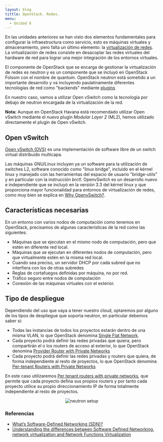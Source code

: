 ```yaml
---
layout: blog
tittle: OpenStack. Redes.
menu:
  - Unidad 8
---
```

En las unidades anteriores se han visto dos elementos fundamentales para
configurar la infraestructura como servicio, esto es máquinas virtuales y
almacenamiento, pero falta un último elemento: la <a
href="http://en.wikipedia.org/wiki/Network_virtualization">virtualización de
redes</a>. La virtualización de redes consiste en desacoplar las redes virtuales
del hardware de red para lograr una mejor integración de los entornos virtuales.

El componente de OpenStack que se encarga de gestionar la virtualización de
redes es neutron y es un componente que se incluyó en OpenStack Folsom con el
nombre de quantum. OpenStack neutron está sometido a un importante desarrollo y
va incluyendo paulatinamente diferentes tecnologías de red como "backends"
mediante <a
href="https://wiki.openstack.org/wiki/Neutron#Using_Neutron">plugins</a>

En nuestro caso, vamos a utilizar Open vSwitch como la tecnología por debajo de
neutron encargada de la virtualización de la red.

**Nota:** Aunque en OpenStack Havana está recomendado utilizar Open vSwitch
mediante el nuevo plugin *Modular Layer 2* (ML2), hemos utilizado directamente
el plugin de Open vSwitch.

## Open vSwitch

<a href="http://openvswitch.org/">Open vSwitch (OVS)</a> es una implementación
de software libre de un switch virtual distribuido multicapa.

Las máquinas GNU/Linux incluyen ya un software para la utilización de switches
L2, software conocido como "linux bridge", incluido en el kérnel linux y
manejado con las herramientas del espacio de usuario "bridge-utils" y en
particular con la instrucción *brctl*. OpenvSwitch es un desarrollo nuevo e
independiente que se incluyó en la versión 3.3 del kérnel linux y que
proporciona mayor funcionalidad para entornos de virtualización de redes, como
muy bien se explica en <a
href="http://git.openvswitch.org/cgi-bin/gitweb.cgi?p=openvswitch;a=blob_plain;f=WHY-OVS;hb=HEAD">Why
OpenvSwitch?</a>.

## Características necesarias

En un entorno con varios nodos de computación como tenemos en OpenStack,
precisamos de algunas características de la red como las siguientes:

- Máquinas que se ejecutan en el mismo nodo de computación, pero que estén en
  diferente red local.
- Máquinas que se ejecutan en diferentes nodos de computación, pero que
  virtualmente estén en la misma red local.
- Cuando sea preciso, un servidor DHCP por cada subred que no interfiera con los
  de otras subredes
- Reglas de cortafuegos definidas por máquina, no por red.
- Tráfico seguro entre nodos de computación
- Conexión de las máquinas virtuales con el exterior.

## Tipo de despliegue

Dependiendo del uso que vaya a tener nuestro cloud, optaremos por alguno de los
tipos de despliegue que soporta neutron, en particular debemos saber si:

* Todas las instancias de todos los proyectos estarán dentro de una misma
VLAN, lo que OpenStack denomina <a
href="http://docs.openstack.org/grizzly/openstack-network/admin/content/app_demo_flat.html">Single
Flat Network</a>.
* Cada proyecto podrá definir las redes privadas que quiera, pero compartirán el
o los routers de acceso al exterior, lo que OpenStack denomina <a
href="http://docs.openstack.org/grizzly/openstack-network/admin/content/app_demo_single_router.html">
Provider Router with Private Networks</a>
* Cada proyecto podrá definir las redes privadas y routers que quiera, de forma
independiente al resto de proyectos, lo que OpenStack denomina <a
href="http://docs.openstack.org/grizzly/openstack-network/admin/content/app_demo_routers_with_private_networks.html">
Per-tenant Routers with Private Networks</a>

En este caso utilizaremos <a
href='http://docs.openstack.org/havana/install-guide/install/apt/content/section_networking-routers-with-private-networks.html'>Per
tenant routers with private networks</a>, que permite que cada proyecto defina
sus propios routers y por tanto cada proyecto utilice su propio direccionamiento
IP de forma totalmente independiente al resto de proyectos.

<div style="text-align: center;"><img
src="http://docs.openstack.org/grizzly/openstack-network/admin/content/figures/1/figures/UseCase-MultiRouter.png"
alt="neutron setup"/></div>

### Referencias

* <a
  href="http://www.sdncentral.com/what-the-definition-of-software-defined-networking-sdn/">What’s
  Software-Defined Networking (SDN)?</a>
* <a
  href="http://www.networkworld.com/news/tech/2014/021114-sdn-network-functions-virtualization-278662.html">
  Understanding the differences between Software Defined Networking, network
  virtualization and Network Functions Virtualization</a>

